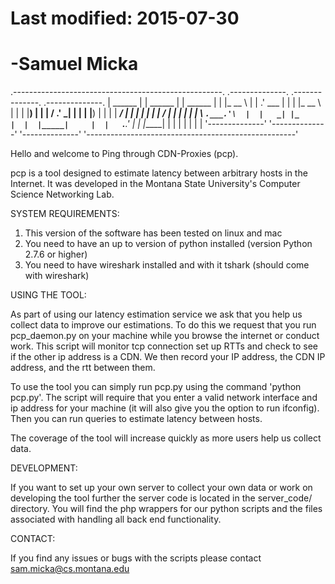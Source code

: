 # Last modified: 2015-07-30
# -Samuel Micka
.----------------------------------------------------.
 .--------------.  .--------------.  .--------------. 
 |   ______     |  |     ______   |  |   ______     | 
 |  |_   __ \   |  |   .' ___  |  |  |  |_   __ \   | 
 |    | |__) |  |  |  / .'   \_|  |  |    | |__) |  | 
 |    |  ___/   |  |  | |         |  |    |  ___/   | 
 |   _| |_      |  |  \ `.___.'\  |  |   _| |_      | 
 |  |_____|     |  |   `._____.'  |  |  |_____|     | 
 |              |  |              |  |              | 
 '--------------'  '--------------'  '--------------' 
'----------------------------------------------------' 


Hello and welcome to Ping through CDN-Proxies (pcp).

pcp is a tool designed to estimate latency between arbitrary hosts in the Internet. 
It was developed in the Montana State University's Computer Science Networking Lab. 

SYSTEM REQUIREMENTS:

1) This version of the software has been tested on linux and mac
2) You need to have an up to version of python installed (version Python 2.7.6 or higher)
3) You need to have wireshark installed and with it tshark (should come with wireshark)

USING THE TOOL:

As part of using our latency estimation service we ask that you help us collect data to 
improve our estimations. To do this we request that you run pcp_daemon.py on your machine
while you browse the internet or conduct work. This script will monitor tcp connection set 
up RTTs and check to see if the other ip address is a CDN. We then record your IP address,
the CDN IP address, and the rtt between them. 

To use the tool you can simply run pcp.py using the command 'python pcp.py'. The script will
require that you enter a valid network interface and ip address for your machine (it will also
give you the option to run ifconfig). Then you can run queries to estimate latency between hosts.

The coverage of the tool will increase quickly as more users help us collect data. 


DEVELOPMENT:

If you want to set up your own server to collect your own data or work on developing the tool further
the server code is located in the server_code/ directory. You will find the php wrappers for our
python scripts and the files associated with handling all back end functionality.

CONTACT:

If you find any issues or bugs with the scripts please contact sam.micka@cs.montana.edu

